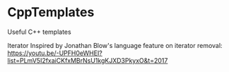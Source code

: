 # CppTemplates
Useful C++ templates 

Iterator
Inspired by Jonathan Blow's language feature on iterator removal:
https://youtu.be/-UPFH0eWHEI?list=PLmV5I2fxaiCKfxMBrNsU1kgKJXD3PkyxO&t=2017
